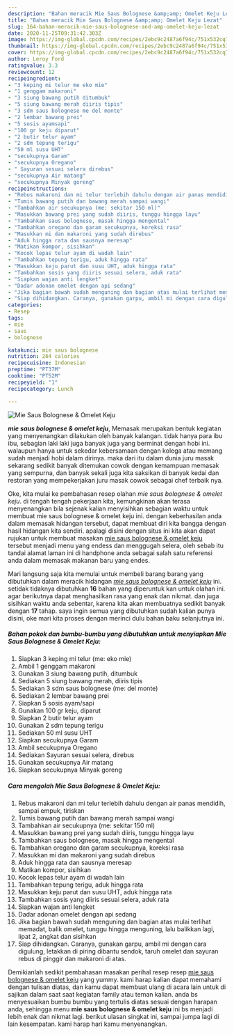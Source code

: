 ```yaml
---
description: "Bahan meracik Mie Saus Bolognese &amp;amp; Omelet Keju Lezat"
title: "Bahan meracik Mie Saus Bolognese &amp;amp; Omelet Keju Lezat"
slug: 164-bahan-meracik-mie-saus-bolognese-and-amp-omelet-keju-lezat
date: 2020-11-25T09:31:42.303Z
image: https://img-global.cpcdn.com/recipes/2ebc9c2487a6f94c/751x532cq70/mie-saus-bolognese-omelet-keju-foto-resep-utama.jpg
thumbnail: https://img-global.cpcdn.com/recipes/2ebc9c2487a6f94c/751x532cq70/mie-saus-bolognese-omelet-keju-foto-resep-utama.jpg
cover: https://img-global.cpcdn.com/recipes/2ebc9c2487a6f94c/751x532cq70/mie-saus-bolognese-omelet-keju-foto-resep-utama.jpg
author: Leroy Ford
ratingvalue: 3.3
reviewcount: 12
recipeingredient:
- "3 keping mi telur me eko mie"
- "1 genggam makaroni"
- "3 siung bawang putih ditumbuk"
- "5 siung bawang merah diiris tipis"
- "3 sdm saus bolognese me del monte"
- "2 lembar bawang prei"
- "5 sosis ayamsapi"
- "100 gr keju diparut"
- "2 butir telur ayam"
- "2 sdm tepung terigu"
- "50 ml susu UHT"
- "secukupnya Garam"
- "secukupnya Oregano"
- " Sayuran sesuai selera direbus"
- "secukupnya Air matang"
- "secukupnya Minyak goreng"
recipeinstructions:
- "Rebus makaroni dan mi telur terlebih dahulu dengan air panas mendidih, sampai empuk, tiriskan"
- "Tumis bawang putih dan bawang merah sampai wangi"
- "Tambahkan air secukupnya (me: sekitar 150 ml)"
- "Masukkan bawang prei yang sudah diiris, tunggu hingga layu"
- "Tambahkan saus bolognese, masak hingga mengental"
- "Tambahkan oregano dan garam secukupnya, koreksi rasa"
- "Masukkan mi dan makaroni yang sudah direbus"
- "Aduk hingga rata dan sausnya meresap"
- "Matikan kompor, sisihkan"
- "Kocok lepas telur ayam di wadah lain"
- "Tambahkan tepung terigu, aduk hingga rata"
- "Masukkan keju parut dan susu UHT, aduk hingga rata"
- "Tambahkan sosis yang diiris sesuai selera, aduk rata"
- "Siapkan wajan anti lengket"
- "Dadar adonan omelet dengan api sedang"
- "Jika bagian bawah sudah menguning dan bagian atas mulai terlihat memadat, balik omelet, tunggu hingga menguning, lalu balikkan lagi, lipat 2, angkat dan sisihkan"
- "Siap dihidangkan. Caranya, gunakan garpu, ambil mi dengan cara digulung, letakkan di piring dibantu sendok, taruh omelet dan sayuran rebus di pinggir dan makaroni di atas."
categories:
- Resep
tags:
- mie
- saus
- bolognese

katakunci: mie saus bolognese 
nutrition: 264 calories
recipecuisine: Indonesian
preptime: "PT37M"
cooktime: "PT52M"
recipeyield: "1"
recipecategory: Lunch

---
```



![Mie Saus Bolognese &amp; Omelet Keju](https://img-global.cpcdn.com/recipes/2ebc9c2487a6f94c/751x532cq70/mie-saus-bolognese-omelet-keju-foto-resep-utama.jpg)

<b><i>mie saus bolognese &amp; omelet keju</i></b>, Memasak merupakan bentuk kegiatan yang menyenangkan dilakukan oleh banyak kalangan. tidak hanya para ibu ibu, sebagian laki laki juga banyak juga yang berminat dengan hobi ini. walaupun hanya untuk sekedar kebersamaan dengan kolega atau memang sudah menjadi hobi dalam dirinya. maka dari itu dalam dunia juru masak sekarang sedikit banyak ditemukan cowok dengan kemampuan memasak yang sempurna, dan banyak sekali juga kita saksikan di banyak kedai dan restoran yang mempekerjakan juru masak cowok sebagai chef terbaik nya.

Oke, kita mulai ke pembahasan resep olahan <i>mie saus bolognese &amp; omelet keju</i>. di tengah tengah pekerjaan kita, kemungkinan akan terasa menyenangkan bila sejenak kalian menyisihkan sebagian waktu untuk membuat mie saus bolognese &amp; omelet keju ini. dengan keberhasilan anda dalam memasak hidangan tersebut, dapat membuat diri kita bangga dengan hasil hidangan kita sendiri. apalagi disini dengan situs ini kita akan dapat rujukan untuk membuat masakan <u>mie saus bolognese &amp; omelet keju</u> tersebut menjadi menu yang endess dan menggugah selera, oleh sebab itu tandai alamat laman ini di handphone anda sebagai salah satu referensi anda dalam memasak makanan baru yang endes.




Mari langsung saja kita memulai untuk membeli barang barang yang dibutuhkan dalam meracik hidangan <u><i>mie saus bolognese &amp; omelet keju</i></u> ini. setidak tidaknya dibutuhkan <b>16</b> bahan yang diperuntuk kan untuk olahan ini. agar berikutnya dapat menghasilkan rasa yang enak dan nikmat. dan juga sisihkan waktu anda sebentar, karena kita akan membuatnya sedikit banyak dengan <b>17</b> tahap. saya ingin semua yang dibutuhkan sudah kalian punya disini, oke mari kita proses dengan merinci dulu bahan baku selanjutnya ini.

<!--inarticleads1-->

##### Bahan pokok dan bumbu-bumbu yang dibutuhkan untuk menyiapkan Mie Saus Bolognese &amp; Omelet Keju:

1. Siapkan 3 keping mi telur (me: eko mie)
1. Ambil 1 genggam makaroni
1. Gunakan 3 siung bawang putih, ditumbuk
1. Sediakan 5 siung bawang merah, diiris tipis
1. Sediakan 3 sdm saus bolognese (me: del monte)
1. Sediakan 2 lembar bawang prei
1. Siapkan 5 sosis ayam/sapi
1. Gunakan 100 gr keju, diparut
1. Siapkan 2 butir telur ayam
1. Gunakan 2 sdm tepung terigu
1. Sediakan 50 ml susu UHT
1. Siapkan secukupnya Garam
1. Ambil secukupnya Oregano
1. Sediakan  Sayuran sesuai selera, direbus
1. Gunakan secukupnya Air matang
1. Siapkan secukupnya Minyak goreng




<!--inarticleads2-->

##### Cara mengolah Mie Saus Bolognese &amp; Omelet Keju:

1. Rebus makaroni dan mi telur terlebih dahulu dengan air panas mendidih, sampai empuk, tiriskan
1. Tumis bawang putih dan bawang merah sampai wangi
1. Tambahkan air secukupnya (me: sekitar 150 ml)
1. Masukkan bawang prei yang sudah diiris, tunggu hingga layu
1. Tambahkan saus bolognese, masak hingga mengental
1. Tambahkan oregano dan garam secukupnya, koreksi rasa
1. Masukkan mi dan makaroni yang sudah direbus
1. Aduk hingga rata dan sausnya meresap
1. Matikan kompor, sisihkan
1. Kocok lepas telur ayam di wadah lain
1. Tambahkan tepung terigu, aduk hingga rata
1. Masukkan keju parut dan susu UHT, aduk hingga rata
1. Tambahkan sosis yang diiris sesuai selera, aduk rata
1. Siapkan wajan anti lengket
1. Dadar adonan omelet dengan api sedang
1. Jika bagian bawah sudah menguning dan bagian atas mulai terlihat memadat, balik omelet, tunggu hingga menguning, lalu balikkan lagi, lipat 2, angkat dan sisihkan
1. Siap dihidangkan. Caranya, gunakan garpu, ambil mi dengan cara digulung, letakkan di piring dibantu sendok, taruh omelet dan sayuran rebus di pinggir dan makaroni di atas.




Demikianlah sedikit pembahasan masakan perihal resep resep <u>mie saus bolognese &amp; omelet keju</u> yang yummy. kami harap kalian dapat memahami dengan tulisan diatas, dan kamu dapat membuat ulang di acara lain untuk di sajikan dalam saat saat kegiatan family atau teman kalian. anda bs menyesuaikan bumbu bumbu yang tertulis diatas sesuai dengan harapan anda, sehingga menu <b>mie saus bolognese &amp; omelet keju</b> ini bs menjadi lebih enak dan nikmat lagi. berikut ulasan singkat ini, sampai jumpa lagi di lain kesempatan. kami harap hari kamu menyenangkan.
